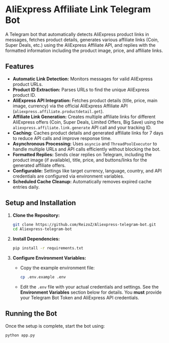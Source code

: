 # AliExpress Affiliate Link Telegram Bot

A Telegram bot that automatically detects AliExpress product links in messages, fetches product details, generates various affiliate links (Coin, Super Deals, etc.) using the AliExpress Affiliate API, and replies with the formatted information including the product image, price, and affiliate links.

## Features

*   **Automatic Link Detection:** Monitors messages for valid AliExpress product URLs.
*   **Product ID Extraction:** Parses URLs to find the unique AliExpress product ID.
*   **AliExpress API Integration:** Fetches product details (title, price, main image, currency) via the official AliExpress Affiliate API (`aliexpress.affiliate.productdetail.get`).
*   **Affiliate Link Generation:** Creates multiple affiliate links for different AliExpress offers (Coin, Super Deals, Limited Offers, Big Save) using the `aliexpress.affiliate.link.generate` API call and your tracking ID.
*   **Caching:** Caches product details and generated affiliate links for 7 days to reduce API calls and improve response time.
*   **Asynchronous Processing:** Uses `asyncio` and `ThreadPoolExecutor` to handle multiple URLs and API calls efficiently without blocking the bot.
*   **Formatted Replies:** Sends clear replies on Telegram, including the product image (if available), title, price, and buttons/links for the generated affiliate offers.
*   **Configurable:** Settings like target currency, language, country, and API credentials are configured via environment variables.
*   **Scheduled Cache Cleanup:** Automatically removes expired cache entries daily.

## Setup and Installation

1.  **Clone the Repository:**
    ```bash
    git clone https://github.com/ReizoZ/Aliexpress-telegram-bot.git
    cd Aliexpress-telegram-bot
    ```

2.  **Install Dependencies:**
    ```bash
    pip install -r requirements.txt
    ```

3.  **Configure Environment Variables:**
    *   Copy the example environment file:
        ```bash
        cp .env.example .env
        ```
    *   Edit the `.env` file with your actual credentials and settings. See the **Environment Variables** section below for details. You **must** provide your Telegram Bot Token and AliExpress API credentials.

## Running the Bot

Once the setup is complete, start the bot using:

```bash
python app.py